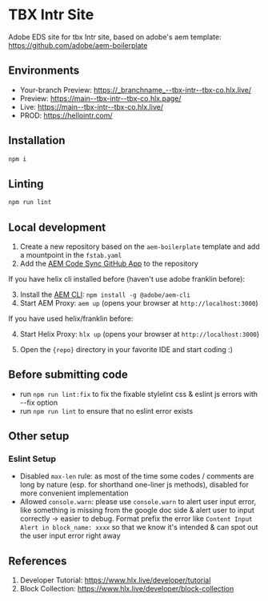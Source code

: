 # TBX Intr Site

Adobe EDS site for tbx Intr site, based on adobe's aem template:
https://github.com/adobe/aem-boilerplate

## Environments

- Your-branch Preview: https://_branchname_--tbx-intr--tbx-co.hlx.live/
- Preview: https://main--tbx-intr--tbx-co.hlx.page/
- Live: https://main--tbx-intr--tbx-co.hlx.live/
- PROD: https://hellointr.com/

## Installation

```sh
npm i
```

## Linting

```sh
npm run lint
```

## Local development

1. Create a new repository based on the `aem-boilerplate` template and add a mountpoint in the `fstab.yaml`
2. Add the [AEM Code Sync GitHub App](https://github.com/apps/aem-code-sync) to the repository

If you have helix cli installed before (haven't use adobe franklin before):

3. Install the [AEM CLI](https://github.com/adobe/helix-cli): `npm install -g @adobe/aem-cli`
4. Start AEM Proxy: `aem up` (opens your browser at `http://localhost:3000`)

If you have used helix/franklin before:

4. Start Helix Proxy: `hlx up` (opens your browser at `http://localhost:3000`)

5. Open the `{repo}` directory in your favorite IDE and start coding :)

## Before submitting code

- run `npm run lint:fix` to fix the fixable stylelint css & eslint js errors with --fix option
- run `npm run lint` to ensure that no eslint error exists

## Other setup

### Eslint Setup 

- Disabled `max-len` rule: as most of the time some codes / comments are long by nature (esp. for shorthand one-liner js methods), disabled for more convenient implementation 
- Allowed `console.warn`: please use `console.warn` to alert user input error, like something is missing from the google doc side & alert user to input correctly -> easier to debug. Format prefix the error like `Content Input Alert in block_name: xxxx` so that we know it's intended & can spot out the user input error right away


## References

1. Developer Tutorial: https://www.hlx.live/developer/tutorial
2. Block Collection: https://www.hlx.live/developer/block-collection
